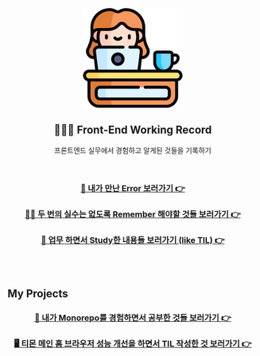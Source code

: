 <div align="center">
  <img width="200px;" src="./images/work-icon.png"/>
</div>
<h2 align="center">👩🏻‍💻 Front-End Working Record</h2>
<p align="center">프론트엔드 실무에서 경험하고 알게된 것들을 기록하기</p>

<br>

### <div align="center">[🚨 내가 만난 Error 보러가기 👉](https://github.com/mireyhgnay/fe-working-record/blob/main/Error/README.md)</div>

### <div align="center">[👊🏻 두 번의 실수는 없도록 Remember 해야할 것들 보러가기 👉](https://github.com/mireyhgnay/fe-working-record/blob/main/Remember/README.md)</div>

### <div align="center">[📝 업무 하면서 Study한 내용들 보러가기 (like TIL) 👉](https://github.com/mireyhgnay/fe-working-record/blob/main/Study/README.md)</div>

<br>
<br>

## My Projects

### <div align="center">[🦄 내가 Monorepo를 경험하면서 공부한 것들 보러가기 👉](https://github.com/mireyhgnay/fe-monorepo)</div>

### <div align="center">[🖥️ 티몬 메인 홈 브라우저 성능 개선을 하면서 TIL 작성한 것 보러가기 👉](https://github.com/mireyhgnay/browser-performance-upgrade)</div>
